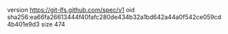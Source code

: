 version https://git-lfs.github.com/spec/v1
oid sha256:ea66fa26613444f40fafc280de434b32a1bd642a44a0f542ce059cd4b401e9d3
size 474
